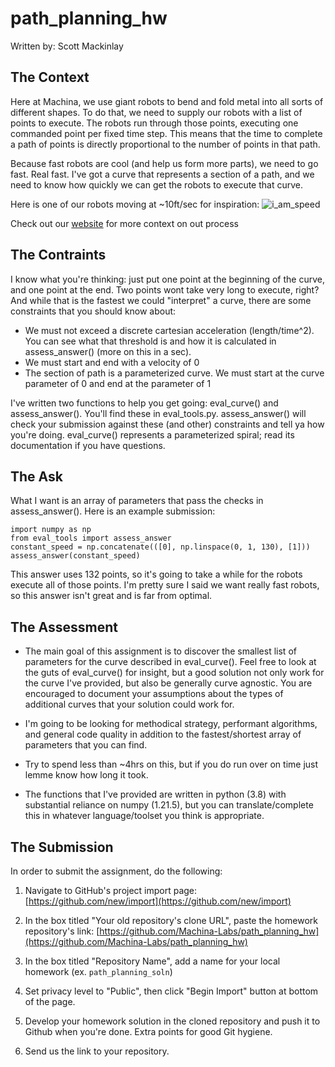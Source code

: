 # path_planning_hw
Written by: Scott Mackinlay

## The Context
Here at Machina, we use giant robots to bend and fold metal into all sorts of different shapes. To do that, we need to supply our robots with a list of points to execute. The robots run through those points, executing one commanded point per fixed time step. This means that the time to complete a path of points is directly proportional to the number of points in that path. 


Because fast robots are cool (and help us form more parts), we need to go fast. Real fast. I've got a curve that represents a section of a path, and we need to know how quickly we can get the robots to execute that curve. 

Here is one of our robots moving at ~10ft/sec for inspiration:
![i_am_speed](i_am_speed.gif?raw=True)

Check out our [website](https://www.machinalabs.ai/home/) for more context on out process

## The Contraints
I know what you're thinking: just put one point at the beginning of the curve, and one point at the end. Two points wont take very long to execute, right? And while that is the fastest we could "interpret" a curve, there are some constraints that you should know about:
- We must not exceed a discrete cartesian acceleration (length/time^2). You can see what that threshold is and how it is calculated in assess_answer() (more on this in a sec).
- We must start and end with a velocity of 0
- The section of path is a parameterized curve. We must start at the curve parameter of 0 and end at the parameter of 1

I've written two functions to help you get going: eval_curve() and assess_answer(). You'll find these in eval_tools.py. assess_answer() will check your submission against these (and other) constraints and tell ya how you're doing. eval_curve() represents a parameterized spiral; read its documentation if you have questions. 

 ## The Ask
What I want is an array of parameters that pass the checks in assess_answer(). Here is an example submission:

```
import numpy as np
from eval_tools import assess_answer
constant_speed = np.concatenate(([0], np.linspace(0, 1, 130), [1]))
assess_answer(constant_speed)
```

This answer uses 132 points, so it's going to take a while for the robots execute all of those points. I'm pretty sure I said we want really fast robots, so this answer isn't great and is far from optimal. 

## The Assessment
- The main goal of this assignment is to discover the smallest list of parameters for the curve described in eval_curve(). Feel free to look at the guts of eval_curve() for insight, but a good solution not only work for the curve I've provided, but also be generally curve agnostic. You are encouraged to document your assumptions about the types of additional curves that your solution could work for. 

- I'm going to be looking for methodical strategy, performant algorithms, and general code quality in addition to the fastest/shortest array of parameters that you can find.

- Try to spend less than ~4hrs on this, but if you do run over on time just lemme know how long it took. 

- The functions that I've provided are written in python (3.8) with substantial reliance on numpy (1.21.5), but you can translate/complete this in whatever language/toolset you think is appropriate. 

## The Submission
In order to submit the assignment, do the following:

1. Navigate to GitHub's project import page: [https://github.com/new/import](https://github.com/new/import)

2. In the box titled "Your old repository's clone URL", paste the homework repository's link: [https://github.com/Machina-Labs/path_planning_hw](https://github.com/Machina-Labs/path_planning_hw)

3. In the box titled "Repository Name", add a name for your local homework (ex. `path_planning_soln`)

4. Set privacy level to "Public", then click "Begin Import" button at bottom of the page.

5. Develop your homework solution in the cloned repository and push it to Github when you're done. Extra points for good Git hygiene.

6. Send us the link to your repository.





